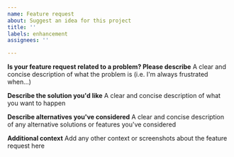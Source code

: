 ```yaml
---
name: Feature request
about: Suggest an idea for this project
title: ''
labels: enhancement
assignees: ''

---
```


**Is your feature request related to a problem? Please describe**
A clear and concise description of what the problem is (i.e. I'm always frustrated when...)

**Describe the solution you'd like**
A clear and concise description of what you want to happen

**Describe alternatives you've considered**
A clear and concise description of any alternative solutions or features you've considered

**Additional context**
Add any other context or screenshots about the feature request here
